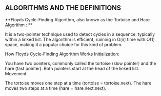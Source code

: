 ## ALGORITHMS AND THE DEFINITIONS

**Floyds Cycle-Finding Algorithm, also known as the Tortoise and Hare Algorithm : 
**

It is a two-pointer technique used to detect cycles in a sequence, typically within a linked list. The algorithm is efficient, running in O(n) time with O(1) space, making it a popular choice for this kind of problem.

How Floyds Cycle-Finding Algorithm Works Initialization:

You have two pointers, commonly called the tortoise (slow pointer) and the hare (fast pointer).
Both pointers start at the head of the linked list.
Movement:

The tortoise moves one step at a time (tortoise = tortoise.next).
The hare moves two steps at a time (hare = hare.next.next).

